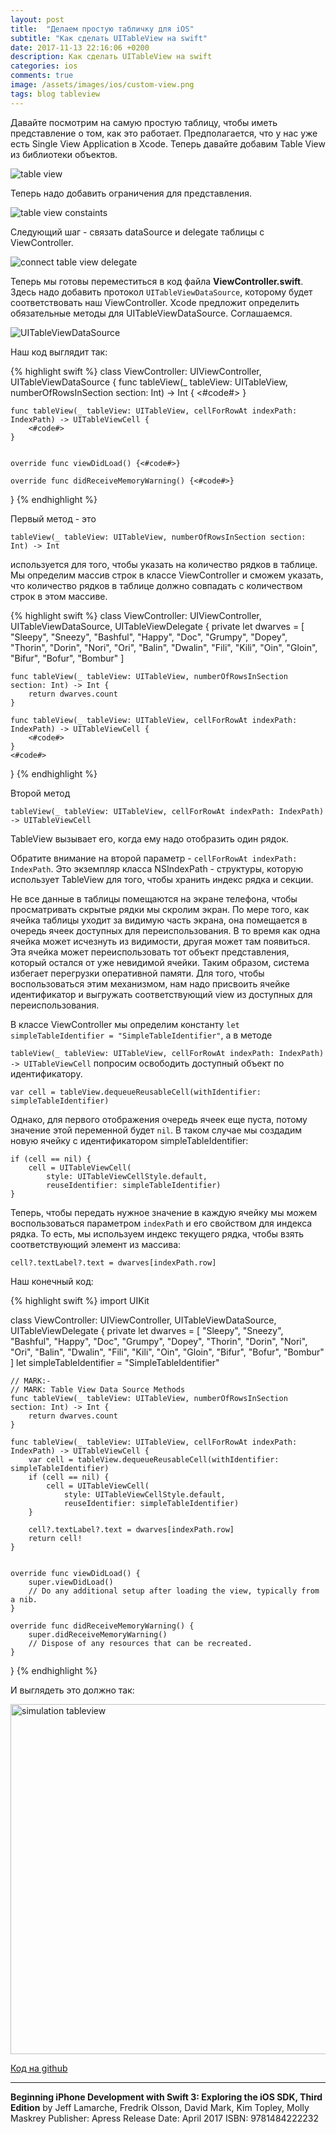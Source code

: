 ```yaml
---
layout: post
title:  "Делаем простую табличку для iOS"
subtitle: "Как сделать UITableView на swift"
date: 2017-11-13 22:16:06 +0200
description: Как сделать UITableView на swift
categories: ios
comments: true
image: /assets/images/ios/custom-view.png
tags: blog tableview
---
```


Давайте посмотрим на самую простую таблицу, чтобы иметь представление о том, как это работает. Предполагается, что у нас уже есть Single View Application в Xcode. Теперь давайте добавим Table View из библиотеки объектов.

![table view](/assets/images/ios/tableview.png)

Теперь надо добавить ограничения для представления.

![table view constaints](/assets/images/ios/tableview-constaints.png)

Следующий шаг - связать dataSource и delegate таблицы с ViewController.

![connect table view delegate](/assets/images/ios/connect-delegate.png)

Теперь мы готовы переместиться в код файла **ViewController.swift**. Здесь надо добавить протокол `UITableViewDataSource`, которому будет соответствовать наш ViewController.
Xcode предложит определить обязательные методы для UITableViewDataSource. Соглашаемся.

![UITableViewDataSource](/assets/images/ios/UITableViewDataSource.png)

Наш код выглядит так:

{% highlight swift %}
class ViewController: UIViewController, UITableViewDataSource {
    func tableView(_ tableView: UITableView, numberOfRowsInSection section: Int) -> Int {
        <#code#>
    }

    func tableView(_ tableView: UITableView, cellForRowAt indexPath: IndexPath) -> UITableViewCell {
        <#code#>
    }


    override func viewDidLoad() {<#code#>}

    override func didReceiveMemoryWarning() {<#code#>}

}
{% endhighlight %}

Первый метод - это

```tableView(_ tableView: UITableView, numberOfRowsInSection section: Int) -> Int```

используется для того, чтобы указать на количество рядков в таблице.
Мы определим массив строк в классе ViewController и сможем указать, что количество рядков в таблице должно совпадать с количеством строк в этом массиве.

{% highlight swift %}
class ViewController: UIViewController, UITableViewDataSource, UITableViewDelegate {
    private let dwarves = [
        "Sleepy", "Sneezy", "Bashful", "Happy",
        "Doc", "Grumpy", "Dopey",
        "Thorin", "Dorin", "Nori", "Ori",
        "Balin", "Dwalin", "Fili", "Kili",
        "Oin", "Gloin", "Bifur", "Bofur",
        "Bombur"
    ]

    func tableView(_ tableView: UITableView, numberOfRowsInSection section: Int) -> Int {
        return dwarves.count
    }

    func tableView(_ tableView: UITableView, cellForRowAt indexPath: IndexPath) -> UITableViewCell {
        <#code#>
    }
    <#code#>
}
{% endhighlight %}

Второй метод

```tableView(_ tableView: UITableView, cellForRowAt indexPath: IndexPath) -> UITableViewCell```

TableView вызывает его, когда ему надо отобразить один рядок.

Обратите внимание на второй параметр - `cellForRowAt indexPath: IndexPath`.  Это экземпляр класса NSIndexPath - структуры, которую использует TableView для того, чтобы хранить индекс рядка и секции.

Не все данные в таблицы помещаются на экране телефона, чтобы просматривать скрытые рядки мы скролим экран. По мере того, как ячейка таблицы уходит за видимую часть экрана, она помещается в очередь ячеек доступных для переиспользования. В то время как одна ячейка может исчезнуть из видимости, другая может там появиться. Эта ячейка может переиспользовать тот объект представления, который остался от уже невидимой ячейки. Таким образом, система избегает перегрузки оперативной памяти. Для того, чтобы воспользоваться этим механизмом, нам надо присвоить ячейке идентификатор и выгружать соответствующий view из доступных для переиспользования.

В классе ViewController мы определим константу
```let simpleTableIdentifier = "SimpleTableIdentifier"```,
а в методе

```tableView(_ tableView: UITableView, cellForRowAt indexPath: IndexPath) -> UITableViewCell```
попросим освободить доступный объект по идентификатору.

```var cell = tableView.dequeueReusableCell(withIdentifier: simpleTableIdentifier)```

Однако, для первого отображения очередь ячеек еще пуста, потому значение этой переменной будет `nil`. В таком случае мы создадим новую ячейку с идентификатором simpleTableIdentifier:

```
if (cell == nil) {
    cell = UITableViewCell(
        style: UITableViewCellStyle.default,
        reuseIdentifier: simpleTableIdentifier)
}
```

Теперь, чтобы передать нужное значение в каждую ячейку мы можем воспользоваться параметром `indexPath` и его свойством для индекса рядка. То есть, мы используем индекс текущего рядка, чтобы взять соответствующий элемент из массива:

```
cell?.textLabel?.text = dwarves[indexPath.row]
```

Наш конечный код:

{% highlight swift %}
import UIKit

class ViewController: UIViewController, UITableViewDataSource, UITableViewDelegate {
    private let dwarves = [
        "Sleepy", "Sneezy", "Bashful", "Happy",
        "Doc", "Grumpy", "Dopey",
        "Thorin", "Dorin", "Nori", "Ori",
        "Balin", "Dwalin", "Fili", "Kili",
        "Oin", "Gloin", "Bifur", "Bofur",
        "Bombur"
    ]
    let simpleTableIdentifier = "SimpleTableIdentifier"

    // MARK:-
    // MARK: Table View Data Source Methods
    func tableView(_ tableView: UITableView, numberOfRowsInSection section: Int) -> Int {
        return dwarves.count
    }

    func tableView(_ tableView: UITableView, cellForRowAt indexPath: IndexPath) -> UITableViewCell {
        var cell = tableView.dequeueReusableCell(withIdentifier: simpleTableIdentifier)
        if (cell == nil) {
            cell = UITableViewCell(
                style: UITableViewCellStyle.default,
                reuseIdentifier: simpleTableIdentifier)
        }

        cell?.textLabel?.text = dwarves[indexPath.row]
        return cell!
    }


    override func viewDidLoad() {
        super.viewDidLoad()
        // Do any additional setup after loading the view, typically from a nib.
    }

    override func didReceiveMemoryWarning() {
        super.didReceiveMemoryWarning()
        // Dispose of any resources that can be recreated.
    }

}
{% endhighlight %}

И выглядеть это должно так:

<img src="/assets/images/ios/simulation-tableview.png" alt="simulation tableview" style="height:560px;width:auto">

[Код на github](https://github.com/zhukovka/iosProject/tree/simple-tableview)

---
**Beginning iPhone Development with Swift 3: Exploring the iOS SDK, Third Edition**
by Jeff Lamarche, Fredrik Olsson, David Mark, Kim Topley, Molly Maskrey
Publisher: Apress
Release Date: April 2017
ISBN: 9781484222232